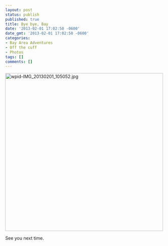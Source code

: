 ```yaml
---
layout: post
status: publish
published: true
title: Bye bye, Bay
date: '2013-02-01 17:02:50 -0600'
date_gmt: '2013-02-01 17:02:50 -0600'
categories:
- Bay Area Adventures
- Off the cuff
- Photos
tags: []
comments: []
---
```


<a href="http://c9fdb1675999412f8bcb-7ceff41fb86acf15799809f3d548ce6b.r79.cf1.rackcdn.com/2/files/2013/02/wpid-IMG_20130201_105052.jpg"><img class="alignnone size-full wp-image-642" alt="wpid-IMG_20130201_105052.jpg" src="http://c9fdb1675999412f8bcb-7ceff41fb86acf15799809f3d548ce6b.r79.cf1.rackcdn.com/2/files/2013/02/wpid-IMG_20130201_105052.jpg" width="500" height="500" /></a>


See you next time.

